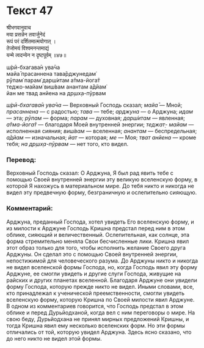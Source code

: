 # Текст 47

श्रीभगवानुवाच  
मया प्रसन्नेन तवार्जुनेदं  
रूपं परं दर्शितमात्मयोगात् ।  
तेजोमयं विश्वमनन्तमाद्यं  
यन्मे त्वदन्येन न दृष्टपूर्वम् ॥४७॥

ш́рӣ-бхагава̄н ува̄ча  
майа̄ прасаннена тава̄рджунедам̇  
рӯпам̇ парам̇ дарш́итам а̄тма-йога̄т  
теджо-майам̇ виш́вам анантам а̄дйам̇  
йан ме твад анйена на др̣шх̣а-пӯрвам

_ш́рӣ-бхагава̄н ува̄ча_ — Верховный Господь сказал; _майа̄_ — Мной; _прасаннена_ — с радостью; _тава_ — тебе; _арджуна_ — о Арджуна; _идам_ — эта; _рӯпам_ — форма; _парам_ — духовная; _дарш́итам_ — явленная; _а̄тма-йога̄т_ — благодаря Моей внутренней энергии; _теджат̣- майам_ — исполненная сияния; _виш́вам_ — вселенная; _анантам_ — беспредельная; _а̄дйам_ — изначальная; _йат_ — которая; _ме_ — Моя; _тват анйена_ — кроме тебя; _на др̣шх̣а-пӯрвам_ — нет того, кто видел.

### Перевод:

Верховный Господь сказал: О Арджуна, Я был рад явить тебе с помощью Своей внутренней энергии эту великую вселенскую форму, в которой Я нахожусь в материальном мире. До тебя никто и никогда не видел эту предвечную форму, безграничную и ослепительно сияющую.

### Комментарий:

Арджуна, преданный Господа, хотел увидеть Его вселенскую форму, и из милости к Арджуне Господь Кришна предстал перед ним в этом облике, сияющий и величественный. Ослепительная, как солнце, эта форма стремительно меняла Свои бесчисленные лики. Кришна явил этот образ только для того, чтобы исполнить желание Своего друга Арджуны. Он сделал это с помощью Своей внутренней энергии, непостижимой для человеческого разума. До Арджуны никто и никогда не видел вселенской формы Господа, но, когда Господь явил эту форму Арджуне, ее смогли увидеть и другие слуги Господа, живущие на райских и других планетах вселенной. Благодаря Арджуне они увидели форму Господа, которую прежде никто не видел. Иными словами, все, кто принадлежал к ученической преемственности, смогли увидеть вселенскую форму, которую Кришна по Своей милости явил Арджуне. В одном из комментариев говорится, что Господь предстал в этом облике и перед Дурьйодханой, когда вел с ним переговоры о мире. На свою беду, Дурьйодхана не принял мирных предложений Кришны, и тогда Кришна явил ему несколько вселенских форм. Но эти формы отличались от той, которую увидел Арджуна. Здесь ясно сказано, что до него никто не видел этой формы.